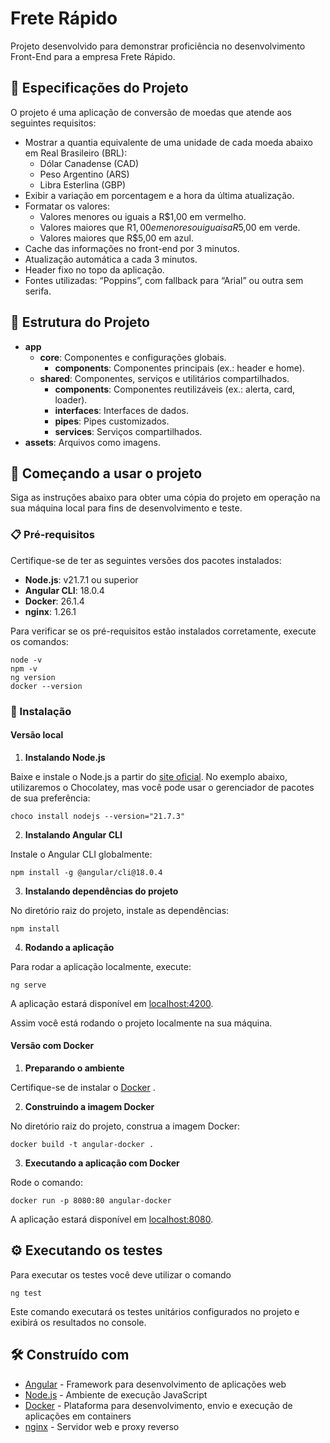 # Frete Rápido

Projeto desenvolvido para demonstrar proficiência no desenvolvimento Front-End para a empresa Frete Rápido.

## 📜 Especificações do Projeto

O projeto é uma aplicação de conversão de moedas que atende aos seguintes requisitos:

- Mostrar a quantia equivalente de uma unidade de cada moeda abaixo em Real Brasileiro (BRL):
  - Dólar Canadense (CAD)
  - Peso Argentino (ARS)
  - Libra Esterlina (GBP)
- Exibir a variação em porcentagem e a hora da última atualização.
- Formatar os valores:
  - Valores menores ou iguais a R$1,00 em vermelho.
  - Valores maiores que R$1,00 e menores ou iguais a R$5,00 em verde.
  - Valores maiores que R$5,00 em azul.
- Cache das informações no front-end por 3 minutos.
- Atualização automática a cada 3 minutos.
- Header fixo no topo da aplicação.
- Fontes utilizadas: “Poppins”, com fallback para “Arial” ou outra sem serifa.


## 📂 Estrutura do Projeto

- **app**
  - **core**: Componentes e configurações globais.
    - **components**: Componentes principais (ex.: header e home).
  - **shared**: Componentes, serviços e utilitários compartilhados.
    - **components**: Componentes reutilizáveis (ex.: alerta, card, loader).
    - **interfaces**: Interfaces de dados.
    - **pipes**: Pipes customizados.
    - **services**: Serviços compartilhados.
- **assets**: Arquivos como imagens.
  
## 🚀 Começando a usar o projeto

Siga as instruções abaixo para obter uma cópia do projeto em operação na sua máquina local para fins de desenvolvimento e teste.

### 📋 Pré-requisitos

Certifique-se de ter as seguintes versões dos pacotes instalados:

- **Node.js**: v21.7.1 ou superior
- **Angular CLI**: 18.0.4
- **Docker**: 26.1.4
- **nginx**: 1.26.1

Para verificar se os pré-requisitos estão instalados corretamente, execute os comandos:

```
node -v
npm -v
ng version
docker --version
```

### 🔧 Instalação

#### Versão local

1. **Instalando Node.js**
   
Baixe e instale o Node.js a partir do [site oficial](https://nodejs.org/en/download/package-manager). No exemplo abaixo, utilizaremos o Chocolatey, mas você pode usar o gerenciador de pacotes de sua preferência:

```
choco install nodejs --version="21.7.3"
```
2. **Instalando Angular CLI**
   
Instale o Angular CLI globalmente:

```
npm install -g @angular/cli@18.0.4
```

3. **Instalando dependências do projeto**

No diretório raiz do projeto, instale as dependências:

```
npm install
```
4. **Rodando a aplicação**
   
Para rodar a aplicação localmente, execute:

```
ng serve
```

A aplicação estará disponível em [localhost:4200](http://localhost:4200).

Assim você está rodando o projeto localmente na sua máquina.

#### Versão com Docker

1. **Preparando o ambiente**

Certifique-se de instalar o [Docker](https://www.docker.com/get-started/) .

2. **Construindo a imagem Docker**
   
No diretório raiz do projeto, construa a imagem Docker:

```
docker build -t angular-docker .
```

3. **Executando a aplicação com Docker**
   
Rode o comando:

```
docker run -p 8080:80 angular-docker
```
A aplicação estará disponível em [localhost:8080](http://localhost:8080).

## ⚙️ Executando os testes

Para executar os testes você deve utilizar o comando

```
ng test
```
Este comando executará os testes unitários configurados no projeto e exibirá os resultados no console.

## 🛠️ Construído com

* [Angular](https://angular.io) - Framework para desenvolvimento de aplicações web
* [Node.js](https://nodejs.org) - Ambiente de execução JavaScript
* [Docker](https://www.docker.com) - Plataforma para desenvolvimento, envio e execução de aplicações em containers
* [nginx](https://www.nginx.com) - Servidor web e proxy reverso
